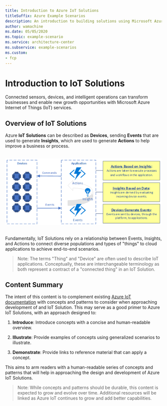 ```yaml
---
title: Introduction to Azure IoT Solutions
titleSuffix: Azure Example Scenarios
description: An introduction to building solutions using Microsoft Azure Internet of Things (IoT) services.
author: wamachine
ms.date: 05/05/2020
ms.topic: example-scenario
ms.service: architecture-center
ms.subservice: example-scenarios
ms.custom:
- fcp
---
```


# Introduction to IoT Solutions

Connected sensors, devices, and intelligent operations can transform
businesses and enable new growth opportunities with Microsoft Azure
Internet of Things (IoT) services. 

## Overview of IoT Solutions

Azure **IoT Solutions** can be described
as **Devices**, sending **Events** that are used to
generate **Insights**, which are used to generate **Actions** to help
improve a business or process. 

 
![A diagram showing events being generated from devices, which are used to derive insights and take actions based on those insights](media/devices-events-insights.png) 

Fundamentally, IoT Solutions rely on a relationship between Events,
Insights, and Actions to connect diverse populations and types of
"things" to cloud applications to achieve end-to-end scenarios. 
 

> Note: The terms "Thing" and "Device" are often used to describe
IoT applications. Conceptually, these are interchangeable terminology as
both represent a contract of a "connected thing" in an IoT Solution. 
</aside>

## Content Summary

The intent of this content is to complement existing [Azure IoT documentation](https://docs.microsoft.com/azure/iot-fundamentals) with concepts and patterns to consider when approaching development of and IoT Solution. This may serve as a good primer to Azure IoT Solutions, with an approach designed to:

1.  **Introduce**: Introduce concepts with a concise and human-readable overview. 

2.  **Illustrate**: Provide examples of concepts using generalized scenarios to illustrate. 

3.  **Demonstrate**: Provide links to reference material that can apply a concept. 


This aims to arm readers with a human-readable series of concepts and patterns that will help in approaching the design and development of Azure IoT Solutions. 

> Note: While concepts and patterns should be durable, this content is expected to grow and evolve over time. Additional resources will be linked as Azure IoT continues to grow and add better capabilities. 
</aside>
